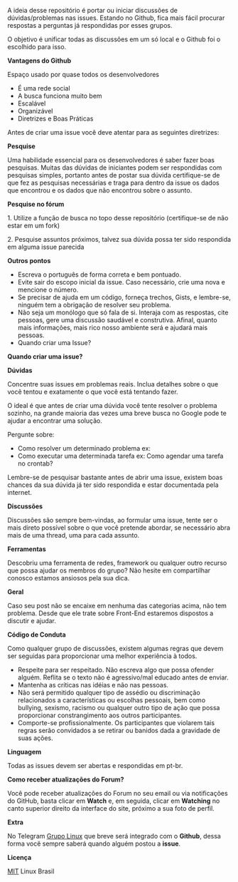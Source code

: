 A ideia desse repositório é portar ou iniciar discussões de dúvidas/problemas nas issues. Estando no Github, fica mais fácil procurar respostas a perguntas já respondidas por esses grupos.

O objetivo é unificar todas as discussões em um só local e o Github foi o escolhido para isso.

**Vantagens do Github**

Espaço usado por quase todos os desenvolvedores
- É uma rede social
- A busca funciona muito bem
- Escalável
- Organizável
- Diretrizes e Boas Práticas

Antes de criar uma issue você deve atentar para as seguintes diretrizes:

**Pesquise**

Uma habilidade essencial para os desenvolvedores é saber fazer boas pesquisas. Muitas das dúvidas de iniciantes podem ser respondidas com pesquisas simples, portanto antes de postar sua dúvida certifique-se de que fez as pesquisas necessárias e traga para dentro da issue os dados que encontrou e os dados que não encontrou sobre o assunto.

**Pesquise no fórum**

1\. Utilize a função de busca no topo desse repositório (certifique-se de não estar em um fork)

2\. Pesquise assuntos próximos, talvez sua dúvida possa ter sido respondida em alguma issue parecida

**Outros pontos**
 - Escreva o português de forma correta e bem pontuado.
 - Evite sair do escopo inicial da issue. Caso necessário, crie uma nova e mencione o número.
 - Se precisar de ajuda em um código, forneça trechos, Gists, e lembre-se, ninguém tem a obrigação de resolver seu problema.
 - Não seja um monólogo que só fala de si. Interaja com as respostas, cite pessoas, gere uma discussão saudável e construtiva. Afinal, quanto mais informações, mais rico nosso ambiente será e ajudará mais pessoas.
 - Quando criar uma Issue?

**Quando criar uma issue?**

**Dúvidas**

Concentre suas issues em problemas reais. Inclua detalhes sobre o que você tentou e exatamente o que você está tentando fazer.

O ideal é que antes de criar uma dúvida você tente resolver o problema sozinho, na grande maioria das vezes uma breve busca no Google pode te ajudar a encontrar uma solução.

Pergunte sobre:

 - Como resolver um determinado problema ex: 
 - Como executar uma determinada tarefa ex: Como agendar uma tarefa no crontab?

Lembre-se de pesquisar bastante antes de abrir uma issue, existem boas chances da sua dúvida já ter sido respondida e estar documentada pela internet.

**Discussões**

Discussões são sempre bem-vindas, ao formular uma issue, tente ser o mais direto possível sobre o que você pretende abordar, se necessário abra mais de uma thread, uma para cada assunto.

**Ferramentas**

Descobriu uma ferramenta de redes, framework ou qualquer outro recurso que possa ajudar os membros do grupo? Não hesite em compartilhar conosco estamos ansiosos pela sua dica.

**Geral**

Caso seu post não se encaixe em nenhuma das categorias acima, não tem problema. Desde que ele trate sobre Front-End estaremos dispostos a discutir e ajudar.

**Código de Conduta**

Como qualquer grupo de discussões, existem algumas regras que devem ser seguidas para proporcionar uma melhor experiência à todos.

 - Respeite para ser respeitado. Não escreva algo que possa ofender alguém. Reflita se o texto não é agressivo/mal educado antes de enviar.
 - Mantenha as críticas nas idéias e não nas pessoas.
 - Não será permitido qualquer tipo de assédio ou discriminação relacionados a características ou escolhas pessoais, bem como bullying, sexismo, racismo ou qualquer outro tipo de ação que possa proporcionar constrangimento aos outros participantes.
 - Comporte-se profissionalmente. Os participantes que violarem tais regras serão convidados a se retirar ou banidos dada a gravidade de suas ações.

**Linguagem**

Todas as issues devem ser abertas e respondidas em pt-br.

**Como receber atualizações do Forum?**

Você pode receber atualizações do Forum no seu email ou via notificações do GitHub, basta clicar em **Watch** e, em seguida, clicar em **Watching** no canto superior direito da interface do site, próximo a sua foto de perfil.

**Extra**

No Telegram [Grupo Linux](https://goo.gl/KQYqhN) que breve será integrado com o **Github**, dessa forma você sempre saberá quando alguém postou a **issue**.

**Licença**

[MIT](https://github.com/linuxbrasil/forum/blob/master/LICENSE) Linux Brasil
